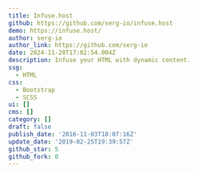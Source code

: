 ```yaml
---
title: Infuse.host
github: https://github.com/serg-io/infuse.host
demo: https://infuse.host/
author: serg-io
author_link: https://github.com/serg-io
date: 2024-11-28T17:02:54.004Z
description: Infuse your HTML with dynamic content.
ssg:
  - HTML
css:
  - Bootstrap
  - SCSS
ui: []
cms: []
category: []
draft: false
publish_date: '2016-11-03T18:07:16Z'
update_date: '2019-02-25T19:39:57Z'
github_star: 5
github_fork: 0
---
```

